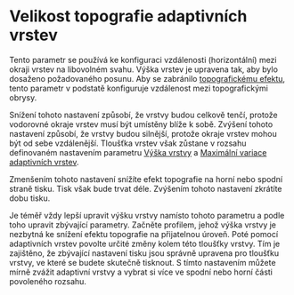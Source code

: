 Velikost topografie adaptivních vrstev
====
Tento parametr se používá ke konfiguraci vzdálenosti (horizontální) mezi okraji vrstev na libovolném svahu. Výška vrstev je upravena tak, aby bylo dosaženo požadovaného posunu. Aby se zabránilo [topografickému efektu](../troubleshooting/topography.md), tento parametr v podstatě konfiguruje vzdálenost mezi topografickými obrysy.

Snížení tohoto nastavení způsobí, že vrstvy budou celkově tenčí, protože vodorovné okraje vrstev musí být umístěny blíže k sobě. Zvýšení tohoto nastavení způsobí, že vrstvy budou silnější, protože okraje vrstev mohou být od sebe vzdálenější. Tloušťka vrstev však zůstane v rozsahu definovaném nastavením parametru [Výška vrstvy](../resolution/layer_height.md) a [Maximální variace adaptivních vrstev](adaptive_layer_height_variation.md).

Zmenšením tohoto nastavení snížíte efekt topografie na horní nebo spodní straně tisku. Tisk však bude trvat déle. Zvýšením tohoto nastavení zkrátíte dobu tisku.

Je téměř vždy lepší upravit výšku vrstvy namísto tohoto parametru a podle toho upravit zbývající parametry. Začněte profilem, jehož výška vrstvy je nezbytná ke snížení efektu topografie na přijatelnou úroveň. Poté pomocí adaptivních vrstev povolte určité změny kolem této tloušťky vrstvy. Tím je zajištěno, že zbývající nastavení tisku jsou správně upravena pro tloušťku vrstvy, ve které se budete skutečně tisknout. S tímto nastavením můžete mírně zvážit adaptivní vrstvy a vybrat si více ve spodní nebo horní části povoleného rozsahu.